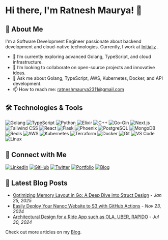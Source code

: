 # Hi there, I'm Ratnesh Maurya! 👋


## 🚀 About Me

I'm a Software Development Engineer passionate about backend development and cloud-native technologies. Currently, I work at [Initializ](https://initializ.ai) .

- 🌱 I’m currently exploring advanced Golang, TypeScript, and cloud infrastructure.
- 👯 I’m looking to collaborate on open-source projects and innovative ideas.
- 💬 Ask me about Golang, TypeScript, AWS, Kubernetes, Docker, and API development.
- 📫 How to reach me: [ratneshmaurya2311@gmail.com](mailto:ratneshmaurya2311@gmail.com)


## 🛠️ Technologies & Tools

![Golang](https://img.shields.io/badge/-Golang-00ADD8?style=flat&logo=go&logoColor=fff)
![TypeScript](https://img.shields.io/badge/-TypeScript-3178C6?style=flat&logo=typescript&logoColor=fff)
![Python](https://img.shields.io/badge/-Python-3776AB?style=flat&logo=python&logoColor=fff)
![Elixir](https://img.shields.io/badge/-Elixir-4B275F?style=flat&logo=elixir&logoColor=fff)
![C++](https://img.shields.io/badge/-C++-00599C?style=flat&logo=c%2B%2B&logoColor=fff)
![Go-Gin](https://img.shields.io/badge/-Go_Gin-00ADD8?style=flat&logo=go&logoColor=fff)
![Next.js](https://img.shields.io/badge/-Next.js-000000?style=flat&logo=next.js&logoColor=fff)
![Tailwind CSS](https://img.shields.io/badge/-Tailwind_CSS-38B2AC?style=flat&logo=tailwind-css&logoColor=fff)
![React](https://img.shields.io/badge/-React-61DAFB?style=flat&logo=react&logoColor=000)
![Flask](https://img.shields.io/badge/-Flask-000000?style=flat&logo=flask&logoColor=fff)
![Phoenix](https://img.shields.io/badge/-Phoenix-FF6600?style=flat&logo=elixir&logoColor=fff)
![PostgreSQL](https://img.shields.io/badge/-PostgreSQL-336791?style=flat&logo=postgresql&logoColor=fff)
![MongoDB](https://img.shields.io/badge/-MongoDB-47A248?style=flat&logo=mongodb&logoColor=fff)
![Redis](https://img.shields.io/badge/-Redis-DC382D?style=flat&logo=redis&logoColor=fff)
![AWS](https://img.shields.io/badge/-AWS-232F3E?style=flat&logo=amazon-aws&logoColor=fff)
![Kubernetes](https://img.shields.io/badge/-Kubernetes-326CE5?style=flat&logo=kubernetes&logoColor=fff)
![Terraform](https://img.shields.io/badge/-Terraform-623CE4?style=flat&logo=terraform&logoColor=fff)
![Docker](https://img.shields.io/badge/-Docker-2496ED?style=flat&logo=docker&logoColor=fff)
![Git](https://img.shields.io/badge/-Git-F05032?style=flat&logo=git&logoColor=fff)
![VS Code](https://img.shields.io/badge/-VS_Code-007ACC?style=flat&logo=visual-studio-code&logoColor=fff)
![Linux](https://img.shields.io/badge/-Linux-FCC624?style=flat&logo=linux&logoColor=000)



## 🔗 Connect with Me

[![LinkedIn](https://img.shields.io/badge/-LinkedIn-0077B5?style=flat&logo=linkedin&logoColor=fff)](https://www.linkedin.com/in/ratnesh-maurya/)
[![GitHub](https://img.shields.io/badge/-GitHub-181717?style=flat&logo=github&logoColor=fff)](https://github.com/ratnesh-maurya)
[![Twitter](https://img.shields.io/badge/-Twitter-1DA1F2?style=flat&logo=twitter&logoColor=fff)](https://twitter.com/ratnesh_maurya)
[![Portfolio](https://img.shields.io/badge/-Portfolio-000000?style=flat&logo=vercel&logoColor=fff)](https://ratn.tech/)
[![Blog](https://img.shields.io/badge/-Blog-FF5722?style=flat&logo=hashnode&logoColor=fff)](https://ratn.tech/blogs)


## 📝 Latest Blog Posts

- [Optimizing Memory Layout in Go: A Deep Dive into Struct Design](https://ratn.tech/blogs/optimizing-memory-layout-in-go) - *Jan 25, 2025*
- [Easily Deploy Your Nanoc Website to S3 with GitHub Actions](https://ratn.tech/blogs/deploy-nanoc-website-to-s3) - *Nov 23, 2024*
- [Architectural Design for a Ride App such as OLA, UBER, RAPIDO](https://ratn.tech/blogs/architectural-design-ride-app) - *Jul 30, 2024*

Check out more articles on my [Blog](https://ratn.tech/blogs).


 
